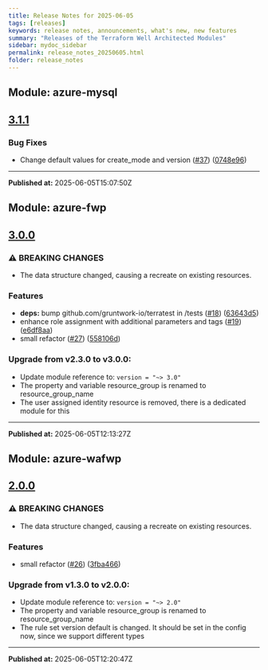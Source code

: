 ```yaml
---
title: Release Notes for 2025-06-05
tags: [releases]
keywords: release notes, announcements, what's new, new features
summary: "Releases of the Terraform Well Architected Modules"
sidebar: mydoc_sidebar
permalink: release_notes_20250605.html
folder: release_notes
---
```


## Module: azure-mysql
## [3.1.1](https://github.com/CloudNationHQ/terraform-azure-mysql/releases/tag/v3.1.1)


### Bug Fixes

* Change default values for create_mode and version ([#37](https://github.com/CloudNationHQ/terraform-azure-mysql/issues/37)) ([0748e96](https://github.com/CloudNationHQ/terraform-azure-mysql/commit/0748e96c2570f7d936529e5eeaaef018ef272503))

---

**Published at:** 2025-06-05T15:07:50Z

## Module: azure-fwp
## [3.0.0](https://github.com/CloudNationHQ/terraform-azure-fwp/releases/tag/v3.0.0)


### ⚠ BREAKING CHANGES

* The data structure changed, causing a recreate on existing resources.

### Features

* **deps:** bump github.com/gruntwork-io/terratest in /tests ([#18](https://github.com/CloudNationHQ/terraform-azure-fwp/issues/18)) ([63643d5](https://github.com/CloudNationHQ/terraform-azure-fwp/commit/63643d5998a3aee6a81e1decd92bb99c83d3efe5))
* enhance role assignment with additional parameters and tags ([#19](https://github.com/CloudNationHQ/terraform-azure-fwp/issues/19)) ([e6df8aa](https://github.com/CloudNationHQ/terraform-azure-fwp/commit/e6df8aaba63c7a66462a5ca29f0d7256583df50b))
* small refactor ([#27](https://github.com/CloudNationHQ/terraform-azure-fwp/issues/27)) ([558106d](https://github.com/CloudNationHQ/terraform-azure-fwp/commit/558106d8b9edb1e4782b8b25838970583d079cac))

### Upgrade from v2.3.0 to v3.0.0:

- Update module reference to: `version = "~> 3.0"`
- The property and variable resource_group is renamed to resource_group_name
- The user assigned identity resource is removed, there is a dedicated module for this

---

**Published at:** 2025-06-05T12:13:27Z

## Module: azure-wafwp
## [2.0.0](https://github.com/CloudNationHQ/terraform-azure-wafwp/releases/tag/v2.0.0)


### ⚠ BREAKING CHANGES

* The data structure changed, causing a recreate on existing resources.

### Features

* small refactor ([#26](https://github.com/CloudNationHQ/terraform-azure-wafwp/issues/26)) ([3fba466](https://github.com/CloudNationHQ/terraform-azure-wafwp/commit/3fba466d993e315f81121d4819e8c27bcd751e1c))

### Upgrade from v1.3.0 to v2.0.0:

- Update module reference to: `version = "~> 2.0"`
- The property and variable resource_group is renamed to resource_group_name
- The rule set version default is changed. It should be set in the config now, since we support different types

---

**Published at:** 2025-06-05T12:20:47Z

